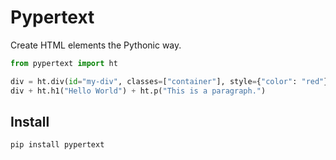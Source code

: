 # Pypertext

Create HTML elements the Pythonic way.

```python
from pypertext import ht

div = ht.div(id="my-div", classes=["container"], style={"color": "red"})
div + ht.h1("Hello World") + ht.p("This is a paragraph.")
```

## Install

```bash
pip install pypertext
```